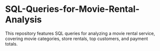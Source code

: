 # SQL-Queries-for-Movie-Rental-Analysis
This repository features SQL queries for analyzing a movie rental service, covering movie categories, store rentals, top customers, and payment totals.
